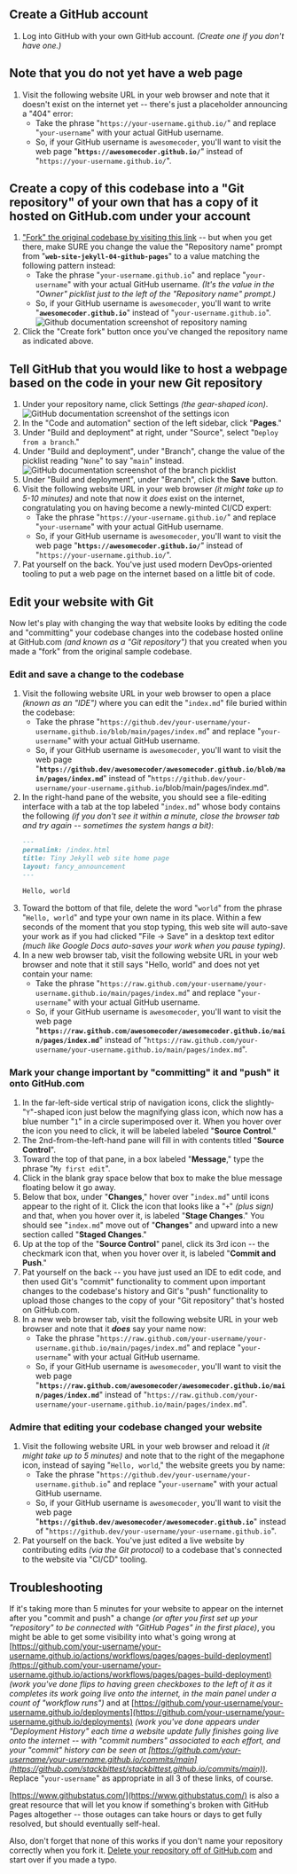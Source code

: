 ## Create a GitHub account

1. Log into GitHub with your own GitHub account.  _(Create one if you don't have one.)_

## Note that you do not yet have a web page

1. Visit the following website URL in your web browser and note that it doesn't exist on the internet yet -- there's just a placeholder announcing a "404" error:
    * Take the phrase "`https://your-username.github.io/`" and replace "`your-username`" with your actual GitHub username.
    * So, if your GitHub username is `awesomecoder`, you'll want to visit the web page "**`https://awesomecoder.github.io/`**" instead of "`https://your-username.github.io/`".

## Create a copy of this codebase into a "Git repository" of your own that has a copy of it hosted on GitHub.com under your account

1. ["Fork" the original codebase by visiting this link](https://github.com/kkgthb/web-site-jekyll-04-github-pages/fork) -- but when you get there, make SURE you change the value the "Repository name" prompt from "**`web-site-jekyll-04-github-pages`**" to a value matching the following pattern instead:
    * Take the phrase "`your-username.github.io`" and replace "`your-username`" with your actual GitHub username.  _(It's the value in the "Owner" picklist just to the left of the "Repository name" prompt.)_
    * So, if your GitHub username is `awesomecoder`, you'll want to write "**`awesomecoder.github.io`**" instead of "`your-username.github.io`".
    ![Github documentation screenshot of repository naming](https://docs.github.com/assets/cb-34195/images/help/pages/create-repository-name-pages.png)
1. Click the "Create fork" button once you've changed the repository name as indicated above.

## Tell GitHub that you would like to host a webpage based on the code in your new Git repository

1. Under your repository name, click Settings _(the gear-shaped icon)_.
    ![GitHub documentation screenshot of the settings icon](https://docs.github.com/assets/cb-27528/images/help/repository/repo-actions-settings.png)
1. In the "Code and automation" section of the left sidebar, click "**Pages**."
1. Under "Build and deployment" at right, under "Source", select "`Deploy from a branch`."
1. Under "Build and deployment", under "Branch", change the value of the picklist reading "`None`" to say "`main`" instead.
    ![GitHub documentation screenshot of the branch picklist](https://docs.github.com/assets/cb-70869/images/help/pages/publishing-source-drop-down.png)
1. Under "Build and deployment", under "Branch", click the **Save** button.
1. Visit the following website URL in your web browser _(it might take up to 5-10 minutes)_ and note that now it _does_ exist on the internet, congratulating you on having become a newly-minted CI/CD expert:
    * Take the phrase "`https://your-username.github.io/`" and replace "`your-username`" with your actual GitHub username.
    * So, if your GitHub username is `awesomecoder`, you'll want to visit the web page "**`https://awesomecoder.github.io/`**" instead of "`https://your-username.github.io/`".
1. Pat yourself on the back.  You've just used modern DevOps-oriented tooling to put a web page on the internet based on a little bit of code.

## Edit your website with Git

Now let's play with changing the way that website looks by editing the code and "committing" your codebase changes into the codebase hosted online at GitHub.com _(and known as a "Git repository")_ that you created when you made a "fork" from the original sample codebase.

### Edit and save a change to the codebase

1. Visit the following website URL in your web browser to open a place _(known as an "IDE")_ where you can edit the "`index.md`" file buried within the codebase:
    * Take the phrase "`https://github.dev/your-username/your-username.github.io/blob/main/pages/index.md`" and replace "`your-username`" with your actual GitHub username.
    * So, if your GitHub username is `awesomecoder`, you'll want to visit the web page "**`https://github.dev/awesomecoder/awesomecoder.github.io/blob/main/pages/index.md`**" instead of "`https://github.dev/your-username/your-username.github.io`/blob/main/pages/index.md".
1. In the right-hand pane of the website, you should see a file-editing interface with a tab at the top labeled "`index.md`" whose body contains the following _(if you don't see it within a minute, close the browser tab and try again -- sometimes the system hangs a bit)_:
    ```md
    ---
    permalink: /index.html
    title: Tiny Jekyll web site home page
    layout: fancy_announcement
    ---

    Hello, world
    ```
1. Toward the bottom of that file, delete the word "`world`" from the phrase "`Hello, world`" and type your own name in its place.  Within a few seconds of the moment that you stop typing, this web site will auto-save your work as if you had clicked "File -> Save" in a desktop text editor _(much like Google Docs auto-saves your work when you pause typing)_.
1. In a new web browser tab, visit the following website URL in your web browser and note that it still says "Hello, world" and does not yet contain your name:
    * Take the phrase "`https://raw.github.com/your-username/your-username.github.io/main/pages/index.md`" and replace "`your-username`" with your actual GitHub username.
    * So, if your GitHub username is `awesomecoder`, you'll want to visit the web page "**`https://raw.github.com/awesomecoder/awesomecoder.github.io/main/pages/index.md`**" instead of "`https://raw.github.com/your-username/your-username.github.io/main/pages/index.md`".

### Mark your change important by "committing" it and "push" it onto GitHub.com

1. In the far-left-side vertical strip of navigation icons, click the slightly-"`Y`"-shaped icon just below the magnifying glass icon, which now has a blue number "`1`" in a circle superimposed over it.  When you hover over the icon you need to click, it will be labeled labeled "**Source Control**."
1. The 2nd-from-the-left-hand pane will fill in with contents titled "**Source Control**".
1. Toward the top of that pane, in a box labeled "**Message**," type the phrase "`My first edit`".
1. Click in the blank gray space below that box to make the blue message floating below it go away.
1. Below that box, under "**Changes**," hover over "`index.md`" until icons appear to the right of it.  Click the icon that looks like a "`+`" _(plus sign)_ and that, when you hover over it, is labeled "**Stage Changes**."  You should see "`index.md`" move out of "**Changes**" and upward into a new section called "**Staged Changes**."
1. Up at the top of the "**Source Control**" panel, click its 3rd icon -- the checkmark icon that, when you hover over it, is labeled "**Commit and Push**."
1. Pat yourself on the back -- you have just used an IDE to edit code, and then used Git's "commit" functionality to comment upon important changes to the codebase's history and Git's "push" functionality to upload those changes to the copy of your "Git repository" that's hosted on GitHub.com.
1. In a new web browser tab, visit the following website URL in your web browser and note that it _**does**_ say your name now:
    * Take the phrase "`https://raw.github.com/your-username/your-username.github.io/main/pages/index.md`" and replace "`your-username`" with your actual GitHub username.
    * So, if your GitHub username is `awesomecoder`, you'll want to visit the web page "**`https://raw.github.com/awesomecoder/awesomecoder.github.io/main/pages/index.md`**" instead of "`https://raw.github.com/your-username/your-username.github.io/main/pages/index.md`".

### Admire that editing your codebase changed your website

1. Visit the following website URL in your web browser and reload it _(it might take up to 5 minutes)_ and note that to the right of the megaphone icon, instead of saying "`Hello, world`," the website greets you by name:
    * Take the phrase "`https://github.dev/your-username/your-username.github.io`" and replace "`your-username`" with your actual GitHub username.
    * So, if your GitHub username is `awesomecoder`, you'll want to visit the web page "**`https://github.dev/awesomecoder/awesomecoder.github.io`**" instead of "`https://github.dev/your-username/your-username.github.io`".
1. Pat yourself on the back.  You've just edited a live website by contributing edits _(via the Git protocol)_ to a codebase that's connected to the website via "CI/CD" tooling.

## Troubleshooting

If it's taking more than 5 minutes for your website to appear on the internet after you "commit and push" a change _(or after you first set up your "repository" to be connected with "GitHub Pages" in the first place)_, you might be able to get some visibility into what's going wrong at [https://github.com/your-username/your-username.github.io/actions/workflows/pages/pages-build-deployment](https://github.com/your-username/your-username.github.io/actions/workflows/pages/pages-build-deployment) _(work you've done flips to having green checkboxes to the left of it as it completes its work going live onto the internet, in the main panel under a count of "workflow runs")_ and at [https://github.com/your-username/your-username.github.io/deployments](https://github.com/your-username/your-username.github.io/deployments) _(work you've done appears under "Deployment History" each time a website update fully finishes going live onto the internet -- with "commit numbers" associated to each effort, and your "commit" history can be seen at [https://github.com/your-username/your-username.github.io/commits/main](https://github.com/stackbittest/stackbittest.github.io/commits/main))_.  Replace "`your-username`" as appropriate in all 3 of these links, of course.

[https://www.githubstatus.com/](https://www.githubstatus.com/) is also a great resource that will let you know if something's broken with GitHub Pages altogether -- those outages can take hours or days to get fully resolved, but should eventually self-heal.

Also, don't forget that none of this works if you don't name your repository correctly when you fork it.  [Delete your repository off of GitHub.com](https://docs.github.com/en/repositories/creating-and-managing-repositories/deleting-a-repository) and start over if you made a typo.